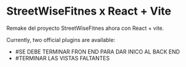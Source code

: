 # StreetWiseFitnes x React + Vite

Remake del proyecto StreetWiseFitnes ahora con React + vite.

Currently, two official plugins are available:

- #SE DEBE TERMINAR FRON END PARA DAR INICO AL BACK END
- #TERMINAR LAS VISTAS FALTANTES
